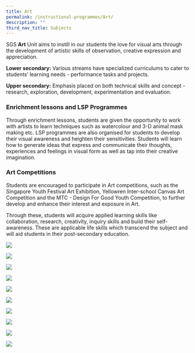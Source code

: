 ```yaml
---
title: Art
permalink: /instructional-programmes/Art/
description: ""
third_nav_title: Subjects
---
```

SGS **Art** Unit aims to instill in our students the love for visual arts through the development of artistic skills of observation, creative expression and appreciation.  
  
**Lower secondary:** Various streams have specialized curriculums to cater to students’ learning needs - performance tasks and projects.  
  
**Upper secondary:** Emphasis placed on both technical skills and concept - research, exploration, development, experimentation and evaluation.

### Enrichment lessons and LSP Programmes  
Through enrichment lessons, students are given the opportunity to work with artists to learn techniques such as watercolour and 3-D animal mask making etc. LSP programmes are also organised for students to develop their visual awareness and heighten their sensitivities. Students will learn how to generate ideas that express and communicate their thoughts, experiences and feelings in visual form as well as tap into their creative imagination.  
  
### Art Competitions  
Students are encouraged to participate in Art competitions, such as the Singapore Youth Festival Art Exhibition, Yellowren Inter-school Canvas Art Competition and the MTC - Design For Good Youth Competition, to further develop and enhance their interest and exposure in Art.  
  
Through these, students will acquire applied learning skills like collaboration, research, creativity, inquiry skills and build their self-awareness. These are applicable life skills which transcend the subject and will aid students in their post-secondary education.

![](/images/Art2.jpg)

![](/images/Art3.jpg)

![](/images/Art4.jpg)

![](/images/Art9.jpg)

![](/images/Art8.jpg)

![](/images/Art6.jpg)

![](/images/Art7.jpg)

![](/images/Art5.jpg)

![](/images/Art10.jpg)

![](/images/Art1.jpg)